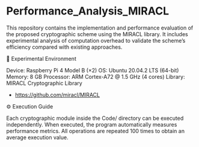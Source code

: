 # Performance_Analysis_MIRACL
This repository contains the implementation and performance evaluation of the proposed cryptographic scheme using the MIRACL library. It includes experimental analysis of computation overhead to validate the scheme’s efficiency compared with existing approaches.

🧪 Experimental Environment

Device: Raspberry Pi 4 Model B (×2)
OS: Ubuntu 20.04.2 LTS (64-bit)
Memory: 8 GB
Processor: ARM Cortex-A72 @ 1.5 GHz (4 cores)
Library: MIRACL Cryptographic Library
- https://github.com/miracl/MIRACL

⚙️ Execution Guide

Each cryptographic module inside the Code/ directory can be executed independently.
When executed, the program automatically measures performance metrics.
All operations are repeated 100 times to obtain an average execution value.
